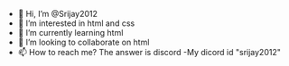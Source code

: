 - 👋 Hi, I’m @Srijay2012
- 👀 I’m interested in html and css
- 🌱 I’m currently learning html
- 💞️ I’m looking to collaborate on html
- 📫 How to reach me? The answer is discord
-My dicord id "srijay2012"
